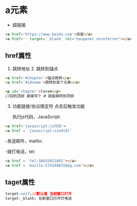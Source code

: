# a元素

- 超链接  

```html
<a href='https://www.baidu.com'>百度</a>
<a href='' target='_blank' rel="noopener noreferrer"></a>
```

## href属性 

1. 跳转地址
   2. 跳转到锚点

```html
<a href='#chapter'>锚点跳转</a>
<a href='#idname'>跳转到某个元素</a>

<p id='chapter'>lorem</p>
//回到顶部 直接写个 # 就能跳转到顶部
```
3. 功能链接/协议限定符
   点击后触发功能

   执行js代码，JavaScript:

```html
<a href='javascript:js代码'>
<a href = 'javascript:viod(0)'
```
-发送邮件，mailto:

-拨打电话，tel:

```html
<a href = 'tel:16655021802'></a>
<a href = 'mailto:574169815@qq.com'></a>
```

## taget属性

```css
target:self;//默认值 当前窗口打开
target:_blank; 在新窗口打开打电话
```